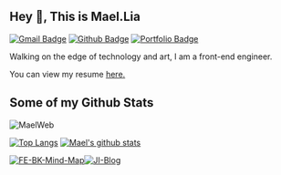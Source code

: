 ## Hey 👋, This is Mael.Lia
[![Gmail Badge](https://img.shields.io/badge/-mael.liang@live.com-c14438?style=flat&logo=Gmail&logoColor=white&link=mailto:mael.liang@live.com)](mailto:mael.liang@live.com) [![Github Badge](https://img.shields.io/badge/-MaelWeb-grey?style=flat&logo=github&logoColor=white&link=https://github.com/MaelWeb/)](https://www.github.com/MaelWeb/) [![Portfolio Badge](https://img.shields.io/badge/portfolio-web-blue?style=flat&link=https://www.liayal.com/)](https://www.liayal.com/) <p align='left'>Walking on the edge of technology and art, I am a front-end engineer.</p><p align='left'> You can view my resume <a href='https://www.liayal.com/about ' target=_blank><u>here</u>.</a></p>
## Some of my Github Stats
<p align=left> <img src=https://komarev.com/ghpvc/?username=MaelWeb alt=MaelWeb /> </p>


[![Top Langs](https://github-readme-stats.maelweb.vercel.app/api/top-langs/?username=MaelWeb&hide=objective-c,html&theme=radical)](https://github.com/MaelWeb/github-readme-stats)
[![Mael's github stats](https://github-readme-stats.maelweb.vercel.app/api?username=MaelWeb&theme=radical)](https://github.com/MaelWeb/github-readme-stats)

[![FE-BK-Mind-Map](https://github-readme-stats.maelweb.vercel.app/api/pin/?username=MaelWeb&repo=FE-BK-Mind-Map&theme=radical)](https://github.com/MaelWeb/FE-BK-Mind-Map)[![JI-Blog](https://github-readme-stats.maelweb.vercel.app/api/pin/?username=MaelWeb&repo=JI-Blog&theme=radical)](https://github.com/MaelWeb/JI-Blog)
